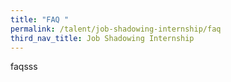```yaml
---
title: "FAQ "
permalink: /talent/job-shadowing-internship/faq
third_nav_title: Job Shadowing Internship
---
```




faqsss